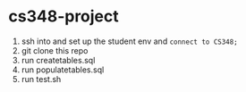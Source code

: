 # cs348-project

1. ssh into and set up the student env and ``connect to CS348;``
2. git clone this repo
3. run createtables.sql
4. run populatetables.sql
5. run test.sh
